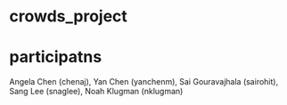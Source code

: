 # crowds_project

# participatns 

Angela Chen (chenaj), Yan Chen (yanchenm), Sai Gouravajhala (sairohit), Sang Lee  (snaglee), Noah Klugman (nklugman)

